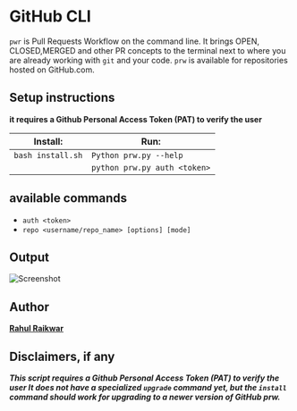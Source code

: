 # GitHub CLI

`pwr` is Pull Requests Workflow on the command line. It brings OPEN, CLOSED,MERGED and other PR concepts to the terminal next to where you are already working with `git` and your code.
`prw` is available for repositories hosted on GitHub.com.



## Setup instructions

<b>it requires a Github Personal Access Token (PAT) to verify the user</b>

| Install:            | Run:            |
| ------------------- | --------------------|
| `bash install.sh` | `Python prw.py --help`
||`python prw.py auth <token>`



## available commands
- `auth <token> `
- `repo <username/repo_name> [options] [mode] `

## Output

![Screenshot](https://i.imgur.com/jV8qgOG.png)

## Author

<b>[Rahul Raikwar](https://github.com/rahulraikwar00)</i>


## Disclaimers, if any

<i>This script requires a Github Personal Access Token (PAT) to verify the user</i>
<i>It does not have a specialized `upgrade` command yet, but the `install` command should work for upgrading to a newer version of GitHub prw.</i>